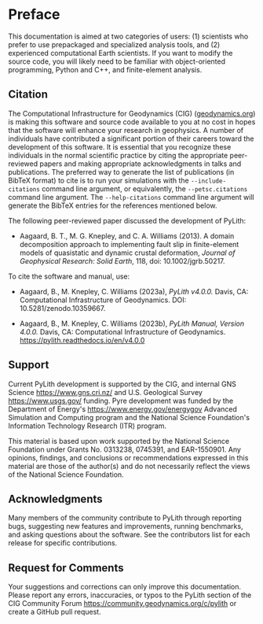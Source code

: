 # Preface

This documentation is aimed at two categories of users: (1) scientists who prefer to use prepackaged and specialized analysis tools, and (2) experienced computational Earth scientists.
If you want to modify the source code, you will likely need to be familiar with object-oriented programming, Python and C++, and finite-element analysis.

## Citation

The Computational Infrastructure for Geodynamics (CIG) ([geodynamics.org](https://geodynamics.org/)) is making this software and source code available to you at no cost in hopes that the software will enhance your research in geophysics.
A number of individuals have contributed a significant portion of their careers toward the development of this software.
It is essential that you recognize these individuals in the normal scientific practice by citing the appropriate peer-reviewed papers and making appropriate acknowledgments in talks and publications.
The preferred way to generate the list of publications (in BibTeX format) to cite is to run your simulations with the `--include-citations` command line argument, or equivalently, the `--petsc.citations` command line argument.
The `--help-citations` command line argument will generate the BibTeX entries for the references mentioned below.

The following peer-reviewed paper discussed the development of PyLith:

- Aagaard, B. T., M. G. Knepley, and C. A. Williams (2013). A domain decomposition approach to implementing fault slip in finite-element models of quasistatic and dynamic crustal deformation, *Journal of Geophysical Research: Solid Earth*, 118, doi: 10.1002/jgrb.50217.

To cite the software and manual, use:

- Aagaard, B., M. Knepley, C. Williams (2023a), *PyLith v4.0.0.* Davis, CA: Computational Infrastructure of Geodynamics. DOI: 10.5281/zenodo.10359667.

- Aagaard, B., M. Knepley, C. Williams (2023b), *PyLith Manual, Version 4.0.0.* Davis, CA: Computational Infrastructure of Geodynamics. https://pylith.readthedocs.io/en/v4.0.0

## Support

Current PyLith development is supported by the CIG, and internal GNS Science <https://www.gns.cri.nz/> and U.S. Geological Survey <https://www.usgs.gov/> funding.
Pyre development was funded by the Department of Energy's <https://www.energy.gov/energygov> Advanced Simulation and Computing program and the National Science Foundation's Information Technology Research (ITR) program.

This material is based upon work supported by the National Science Foundation under Grants No. 0313238, 0745391, and EAR-1550901.
Any opinions, findings, and conclusions or recommendations expressed in this material are those of the author(s) and do not necessarily reflect the views of the National Science Foundation.

## Acknowledgments

Many members of the community contribute to PyLith through reporting bugs, suggesting new features and improvements, running benchmarks, and asking questions about the software.
See the contributors list for each release for specific contributions.

## Request for Comments

Your suggestions and corrections can only improve this documentation.
Please report any errors, inaccuracies, or typos to the PyLith section of the CIG Community Forum <https://community.geodynamics.org/c/pylith> or create a GitHub pull request.

